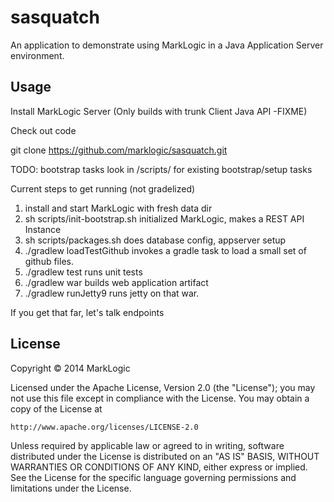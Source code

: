 # sasquatch

An application to demonstrate using MarkLogic in a Java Application Server environment.

## Usage

Install MarkLogic Server (Only builds with trunk Client Java API -FIXME)

Check out code

git clone https://github.com/marklogic/sasquatch.git

TODO: bootstrap tasks  look in /scripts/ for existing bootstrap/setup tasks

Current steps to get running (not gradelized)

1. install and start MarkLogic with fresh data dir
2. sh scripts/init-bootstrap.sh   initialized MarkLogic, makes a REST API Instance
3. sh scripts/packages.sh   does database config, appserver setup
4. ./gradlew loadTestGithub   invokes a gradle task to load a small set of github files.
5. ./gradlew test  runs unit tests
6. ./gradlew war   builds web application artifact
7. ./gradlew runJetty9   runs jetty on that war.

If you get that far, let's talk endpoints


## License

Copyright © 2014 MarkLogic

Licensed under the Apache License, Version 2.0 (the "License");
you may not use this file except in compliance with the License.
You may obtain a copy of the License at

    http://www.apache.org/licenses/LICENSE-2.0

Unless required by applicable law or agreed to in writing, software
distributed under the License is distributed on an "AS IS" BASIS,
WITHOUT WARRANTIES OR CONDITIONS OF ANY KIND, either express or implied.
See the License for the specific language governing permissions and
limitations under the License.

